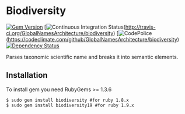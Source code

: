 Biodiversity
============

[![Gem Version]([1])]([2])
[![Continuous Integration Status](https://secure.travis-ci.org/GlobalNamesArchitecture/biodiversity.png)(http://travis-ci.org/GlobalNamesArchitecture/biodiversity)
[![CodePolice](https://codeclimate.com/github/GlobalNamesArchitecture/biodiversity.png)(https://codeclimate.com/github/GlobalNamesArchitecture/biodiversity)
[![Dependency Status](https://gemnasium.com/GlobalNamesArchitecture/biodiversity.png)](https://gemnasium.com/GlobalNamesArchitecture/biodiversity)

Parses taxonomic scientific name and breaks it into semantic elements.

Installation
------------

To install gem you need RubyGems >= 1.3.6

    $ sudo gem install biodiversity #for ruby 1.8.x
    $ sudo gem install biodiversity19 #for ruby 1.9.x


[1]: https://badge.fury.io/rb/biodiversity19.png
[2]: http://badge.fury.io/rb/biodiversity19
